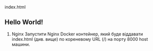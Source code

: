 index.html
<!DOCTYPE html>
<html>
  <head>
    <meta charset="utf-8">
    <meta name="viewport" content="width=device-width, initial-scale=1">
    <title>Hello World!</title>
    <link rel="stylesheet" href="https://cdn.jsdelivr.net/npm/bulma@0.9.2/css/bulma.min.css">
  </head>
  <body>
  <section class="section">
    <div class="container">
      <h1 class="title">
        Hello World!
      </h1>
    </div>
  </section>
  </body>
</html>

1. Nginx
Запустити Nginx Docker контейнер, який буде віддавати index.html (див. вище) по кореневому URL (/) на порту 8000 host машини.
